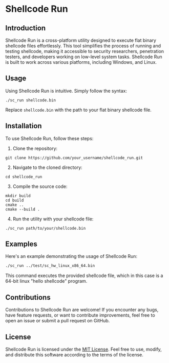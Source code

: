 # Shellcode Run

## Introduction

Shellcode Run is a cross-platform utility designed to execute flat binary shellcode files effortlessly. This tool simplifies the process of running and testing shellcode, making it accessible to security researchers, penetration testers, and developers working on low-level system tasks. Shellcode Run is built to work across various platforms, including Windows, and Linux.

## Usage

Using Shellcode Run is intuitive. Simply follow the syntax:

```
./sc_run shellcode.bin
```

Replace `shellcode.bin` with the path to your flat binary shellcode file.

## Installation

To use Shellcode Run, follow these steps:

1. Clone the repository:

```
git clone https://github.com/your_username/shellcode_run.git
```

2. Navigate to the cloned directory:

```
cd shellcode_run
```

3. Compile the source code:

```
mkdir build
cd build
cmake ..
cmake --build .
```

4. Run the utility with your shellcode file:

```
./sc_run path/to/your/shellcode.bin
```

## Examples

Here's an example demonstrating the usage of Shellcode Run:

```bash
./sc_run ../test/sc_hw_linux_x86_64.bin
```

This command executes the provided shellcode file, which in this case is a 64-bit linux "hello shellcode" program.

## Contributions

Contributions to Shellcode Run are welcome! If you encounter any bugs, have feature requests, or want to contribute improvements, feel free to open an issue or submit a pull request on GitHub.

## License

Shellcode Run is licensed under the [MIT License](LICENSE). Feel free to use, modify, and distribute this software according to the terms of the license.